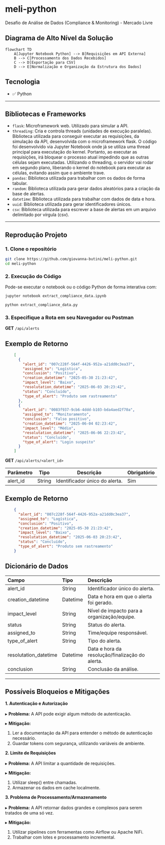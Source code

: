 # meli-python
Desafio de Análise de Dados (Compliance &amp; Monitoring) - Mercado Livre

## Diagrama de Alto Nível da Solução

```mermaid
flowchart TD
    A[Jupyter Notebook Python] --> B[Requisições em API Externa]
    B --> C[Processamento dos Dados Recebidos]
    C --> D[Exportação para CSV]
    D --> E[Normalização e Organização da Estrutura dos Dados]
```

## Tecnologia

- ✅ Python
  
---

## Bibliotecas e Frameworks

- `flask`: Microframework web. Utilizado para simular a API.
- `threading`: Cria e controla threads (unidades de execução paralelas). Biblioteca utilizada para conseguir executar as requisições, da simulação da API, desenvolvida com o microframework flask. O código foi desenvolvido via Jupyter Notebook onde já se utiliza uma thread principal para executação do kernel. Portanto, ao executar as requisições, irá bloquear o processo atual impedindo que as outras células sejam executadas. Utilizando o threading, o servidor vai rodar em segundo plano, liberando o kernel do notebook para executar as células, evitando assim que o ambiente trave.
- `pandas`: Biblioteca utilizada para trabalhar com os dados de forma tabular.
- `random`: Biblioteca utilizada para gerar dados aleatórios para a criação da base de alertas.
- `datetime`: Biblioteca utilizada para trabalhar com dados de data e hora.
- `uuid`: Biblioteca utilizada para gerar identificadores únicos.
- `csv`: Biblioteca utilizada para escrever a base de alertas em um arquivo delimitado por vírgula (csv).
  
---

## Reprodução Projeto

### 1. Clone o repositório

```bash
git clone https://github.com/giovanna-butini/meli-python.git
cd meli-python
```

### 2. Execução do Código

Pode-se executar o notebook ou o código Python de forma interativa com:

```bash
jupyter notebook extract_compliance_data.ipynb
```

```bash
python extract_compliance_data.py
```

### 3. Especifique a Rota em seu Navegador ou Postman

**GET** `/api/alerts`

## Exemplo de Retorno
```json
    [
      {
        "alert_id": "007c228f-564f-4426-952a-a21dd0c3ea37",
        "assigned_to": "Logística",
        "conclusion": "Positivo",
        "creation_datetime": "2025-05-30 21:23:42",
        "impact_level": "Baixo",
        "resolutation_datetime": "2025-06-03 20:23:42",
        "status": "Concluído",
        "type_of_alert": "Produto sem rastreamento"
      },
      {
        "alert_id": "0083f937-9cb6-4ddd-b103-bda4aed2f70a",
        "assigned_to": "Monitoramento",
        "conclusion": "Falso positivo",
        "creation_datetime": "2025-06-04 02:23:42",
        "impact_level": "Médio",
        "resolutation_datetime": "2025-06-06 22:23:42",
        "status": "Concluído",
        "type_of_alert": "Login suspeito"
      }
    ]
```

**GET** `/api/alerts/<alert_id>`

| Parâmetro | Tipo     | Descrição                      | Obrigatório | 
|-----------|----------|--------------------------------|-------------|
| alert_id  | String   | Identificador único do alerta. | Sim         |

## Exemplo de Retorno
```json
    {
      "alert_id": "007c228f-564f-4426-952a-a21dd0c3ea37",
      "assigned_to": "Logística",
      "conclusion": "Positivo",
      "creation_datetime": "2025-05-30 21:23:42",
      "impact_level": "Baixo",
      "resolutation_datetime": "2025-06-03 20:23:42",
      "status": "Concluído",
      "type_of_alert": "Produto sem rastreamento"
    }
```

## Dicionário de Dados

| Campo                 | Tipo     | Descrição                                       | 
|:----------------------|:---------|:------------------------------------------------|
| alert_id              | String   | Identificador único do alerta.                  |
| creation_datetime     | Datetime | Data e hora em que o alerta foi gerado.         |
| impact_level          | String   | Nível de impacto para a organização/equipe.     |
| status                | String   | Status do alerta.                               |
| assigned_to           | String   | Time/equipe responsável.                        | 
| type_of_alert         | String   | Tipo do alerta.                                 |
| resolutation_datetime | Datetime | Data e hora da resolução/finalização do alerta. |
| conclusion            | String   | Conclusão da análise.                           |
---

## Possíveis Bloqueios e Mitigações

**1. Autenticação e Autorização**<br><br>
▸ **Problema:**
A API pode exigir algum método de autenticação.

▸ **Mitigação:**
1. Ler a documentação da API para entender o método de autenticação necessário.
2. Guardar tokens com segurança, utilizando variáveis de ambiente.

**2. Limite de Requisições**<br><br>
▸ **Problema:**
A API limitar a quantidade de requisições.

▸ **Mitigação:**
1. Utilizar sleep() entre chamadas.
2. Armazenar os dados em cache localmente.

**3. Problema de Processamento/Armazenamento**<br><br>
▸ **Problema:**
A API retornar dados grandes e complexos para serem tratados de uma só vez. 

▸ **Mitigação:**
1. Utilizar pipelines com ferramentas como Airflow ou Apache NiFi.
2. Trabalhar com lotes e processamento incremental.
